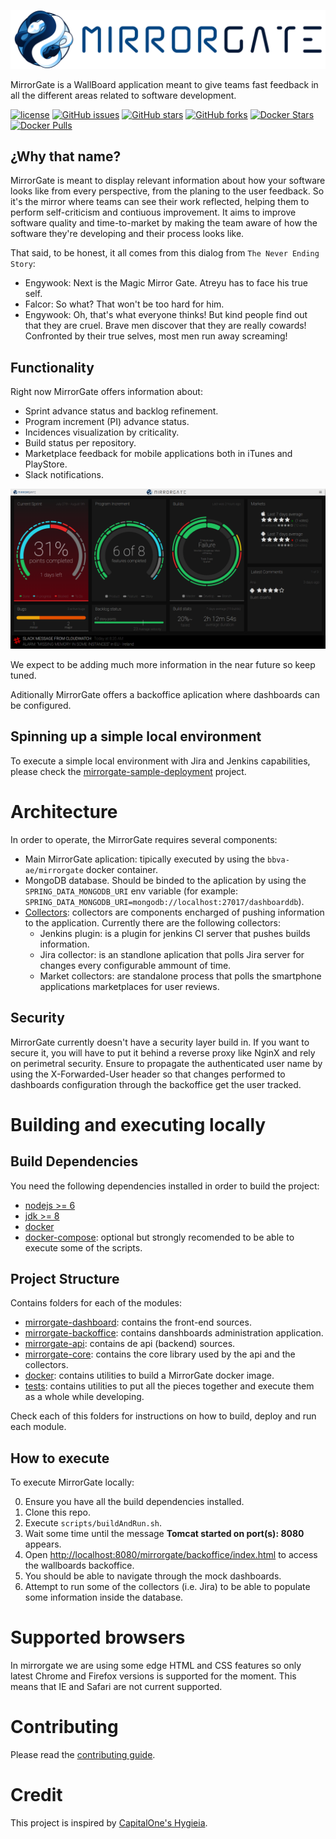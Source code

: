![MirrorGate](./docs/assets/logo.png)

MirrorGate is a WallBoard application meant to give teams fast feedback in all the different areas related to software development.

[![license](https://img.shields.io/github/license/BBVA/mirrorgate.svg)](https://github.com/BBVA/mirrorgate/blob/master/LICENSE) [![GitHub issues](https://img.shields.io/github/issues/BBVA/mirrorgate.svg)](https://github.com/BBVA/mirrorgate/issues) [![GitHub stars](https://img.shields.io/github/stars/BBVA/mirrorgate.svg)](https://github.com/BBVA/mirrorgate/stargazers) [![GitHub forks](https://img.shields.io/github/forks/BBVA/mirrorgate.svg)](https://github.com/BBVA/mirrorgate/network) [![Docker Stars](https://img.shields.io/docker/stars/bbvaae/mirrorgate.svg)](https://hub.docker.com/r/bbvaae/mirrorgate/) [![Docker Pulls](https://img.shields.io/docker/pulls/bbvaae/mirrorgate.svg)](https://hub.docker.com/r/bbvaae/mirrorgate/)

## ¿Why that name?

MirrorGate is meant to display relevant information about how your software looks like from every perspective, from the planing to the user feedback. So it's the mirror where teams can see their work reflected, helping them to perform self-criticism and contiuous improvement. It aims to improve software quality and time-to-market by making the team aware of how the software they're developing and their process looks like.

That said, to be honest, it all comes from this dialog from `The Never Ending Story`:

* Engywook: Next is the Magic Mirror Gate. Atreyu has to face his true self.
* Falcor: So what? That won't be too hard for him.
* Engywook: Oh, that's what everyone thinks! But kind people find out that they are cruel. Brave men discover that they are really cowards! Confronted by their true selves, most men run away screaming!

## Functionality

Right now MirrorGate offers information about:
- Sprint advance status and backlog refinement.
- Program increment (PI) advance status.
- Incidences visualization by criticality.
- Build status per repository.
- Marketplace feedback for mobile applications both in iTunes and PlayStore.
- Slack notifications.

![ScreenCatpure](./docs/assets/screencapture.png)

We expect to be adding much more information in the near future so keep tuned.

Aditionally MirrorGate offers a backoffice aplication where dashboards can be configured.

## Spinning up a simple local environment

To execute a simple local environment with Jira and Jenkins capabilities, please check the [mirrorgate-sample-deployment](https://github.com/BBVA/mirrorgate-sample-deployment) project.


# Architecture

In order to operate, the MirrorGate requires several components:

- Main MirrorGate aplication: tipically executed by using the `bbva-ae/mirrorgate` docker container.
- MongoDB database. Should be binded to the aplication by using the `SPRING_DATA_MONGODB_URI` env variable (for example: `SPRING_DATA_MONGODB_URI=mongodb://localhost:27017/dashboarddb`).
- [Collectors](https://github.com/BBVA?utf8=%E2%9C%93&q=mirrorgate%20collector&type=&language=): collectors are components encharged of pushing information to the application. Currently there are the following collectors:
    - Jenkins plugin: is a plugin for jenkins CI server that pushes builds information.
    - Jira collector: is an standlone aplication that polls Jira server for changes every configurable ammount of time.
    - Market collectors: are standalone process that polls the smartphone applications marketplaces for user reviews.

## Security

MirrorGate currently doesn't have a security layer build in. If you want to secure it, you will have to put it behind a reverse proxy like NginX and rely on perimetral security. Ensure to propagate the authenticated user name by using the X-Forwarded-User header so that changes performed to dashboards configuration through the backoffice get the user tracked.

# Building and executing locally

## Build Dependencies

You need the following dependencies installed in order to build the project:

- [nodejs >= 6](https://nodejs.org)
- [jdk >= 8](http://openjdk.java.net/)
- [docker](https://www.docker.com/)
- [docker-compose](https://docs.docker.com/compose/): optional but strongly recomended to be able to execute some of the scripts.

## Project Structure

Contains folders for each of the modules:
- [mirrorgate-dashboard](./mirrorgate-dashboard/readme.md): contains the front-end sources.
- [mirrorgate-backoffice](./mirrorgate-backoffice/README.md): contains danshboards administration application.
- [mirrorgate-api](./mirrorgate-api/Readme.md): contains de api (backend) sources.
- [mirrorgate-core](./mirrorgate-core/Readme.md): contains the core library used by the api and the collectors.
- [docker](./docker/README.md): contains utilities to build a MirrorGate docker image.
- [tests](./tests/README.md): contains utilities to put all the pieces together and execute them as a whole while developing.

Check each of this folders for instructions on how to build, deploy and run each module.

## How to execute

To execute MirrorGate locally:

0. Ensure you have all the build dependencies installed.
1. Clone this repo.
2. Execute `scripts/buildAndRun.sh`.
3. Wait some time until the message **Tomcat started on port(s): 8080** appears.
3. Open [http://localhost:8080/mirrorgate/backoffice/index.html](http://localhost:8080/mirrorgate/backoffice/index.html) to access the wallboards backoffice.
4. You should be able to navigate through the mock dashboards.
5. Attempt to run some of the collectors (i.e. Jira) to be able to populate some information inside the database.

# Supported browsers

In mirrorgate we are using some edge HTML and CSS features so only latest Chrome and Firefox versions is supported for the moment. This means that IE and Safari are not current supported.

# Contributing

Please read the [contributing guide](./CONTRIBUTING.md).

# Credit

This project is inspired by [CapitalOne's Hygieia](https://github.com/capitalone/Hygieia).
